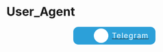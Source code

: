 # User_Agent



<p align="center">
  <a href="https://t.me/XuvixC" target="_blank">
    <button style="font-family: inherit; background: #2CA0D9; color: white; padding: 0.35em 0; font-size: 17px; border: none; border-radius: 0.7em; letter-spacing: 0.08em; display: flex; align-items: center; height: 2.5em; padding-left: 2.8em; padding-right: 0.92em;">
      <div style="background: #fff; height: 2em; width: 2em; border-radius: 2em; display: flex; align-items: center; justify-content: center; margin-right: 0.5em;">
        <svg xmlns="http://www.w3.org/2000/svg" width="16" height="16" fill="currentColor" class="bi bi-telegram" viewBox="0 0 16 16">
          <path d="M16 8A8 8 0 1 1 0 8a8 8 0 0 1 16 0zM8.287 5.906c-.778.324-2.334.994-4.666 2.01-.378.15-.577.298-.595.442-.03.243.275.339.69.47l.175.055c.408.133.958.288 1.243.294.26.006.549-.1.868-.32 2.179-1.471 3.304-2.214 3.374-2.23.05-.012.12-.026.166.016.047.041.042.12.037.141-.03.129-1.227 1.241-1.846 1.817-.193.18-.33.307-.358.336a8.154 8.154 0 0 1-.188.186c-.38.366-.664.64.015 1.088.327.216.589.393.85.571.284.194.568.387.936.629.093.06.183.125.27.187.331.236.63.448.997.414.214-.02.435-.22.547-.82.265-1.417.786-4.486.906-5.751a1.426 1.426 0 0 0-.013-.315.337.337 0 0 0-.114-.217.526.526 0 0 0-.31-.093c-.3.005-.763.166-2.984 1.09z"></path>
        </svg>
      </div>
      <p>Telegram</p>
    </button>
  </a>
</p>
